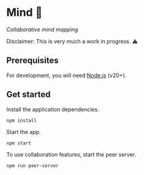# Mind 💭

*Collaborative mind mapping*

Disclaimer: This is very much a work in progress. ⚠️

## Prerequisites

For development, you will need [Node.js](https://nodejs.org/) (v20+).

## Get started

Install the application dependencies.

```shell
npm install
```

Start the app.

```shell
npm start
```

To use collaboration features, start the peer server.

```shell
npm run peer-server
```
